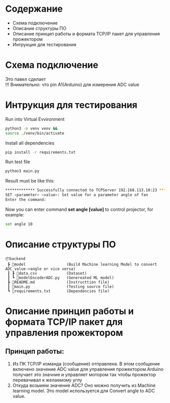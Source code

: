 # Содержание
- Схема подключение
- Описание структуры ПО
- Описание принцип работы и формата TCP/IP пакет для управления прожектором
- Интрукция для тестирования


# Схема подключение
Это павел сделает </br>
!!! Внимательно: что pin A1(Arduino) для измерения ADC value

# Интрукция для тестирования
Run into Virtual Evvironment
``` bash
python3 -m venv venv &&  
source ./venv/bin/activate
```
Install all dependencies
``` bash
pip install -r requirements.txt
```
Run test file
``` bash
python3 main.py
```
Result must be like this:
``` bash
************* Successfully connected to TCPServer 192.168.113.10:23 ****************
SET <parameter> <value>: Set value for a parameter angle of fan
Enter the command:
```
Now you can enter command **set angle [value]** to control projector, for example:
``` bash
set angle 10
```



# Описание структуры ПО
```
📦backend
 ┣ 📂model                  (Build Machine learning Model to convert ADC_value->angle or vice versa)
 ┃ ┣ 📜data.csv             (Dataset)
 ┃ ┗ 📜modelEncoderADC.py   (Genereated ML model)
 ┣ 📜README.md              (Instructtion file)
 ┃ 📜main.py                (Testing source file)
 ┗ 📜requirements.txt       (Dependencies file)
 ```


# Описание принцип работы и формата TCP/IP пакет для управления прожектором
## Принцип работы:
1.  Из ПК TCP/IP команда (сообщение) отправлена. В этом сообщение включено значение ADC value для управления прожектором.Arduino получает это значние и управляет мотором так чтобы прожектор перевачивал к желаемому углу</br>
2. Откуда возьмем значение ADC? Оно можно получить из Machine learning model. Это model используется для Convert angle to ADC value.